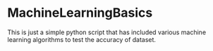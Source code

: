 # MachineLearningBasics
This is just a simple python script that has included various machine learning algorithms to test the accuracy of dataset.
